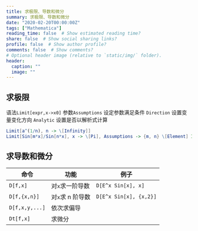 ```yaml
---
title: 求极限、导数和微分
summary: 求极限、导数和微分
date: "2020-02-20T00:00:00Z"
tags: ["Mathematica"]
reading_time: false  # Show estimated reading time?
share: false  # Show social sharing links?
profile: false  # Show author profile?
comments: false  # Show comments?
# Optional header image (relative to `static/img/` folder).
header:
  caption: ""
  image: ""
---
```


## 求极限

语法`Limit[expr,x->x0]` 
参数`Assumptions` 设定参数满足条件
       `Direction`    设置变量变化方向
        `Analytic`     设置是否以解析式计算

```mathematica
Limit[a^(1/n), n -> \[Infinity]]
Limit[Sin[m*x]/Sin[n*x], x -> \[Pi], Assumptions -> {m, n} \[Element] Integers]
```

## 求导数和微分

| 命令           | 功能             | 例子                   |
| -------------- | ---------------- | ---------------------- |
| `D[f,x]`       | 对`x`求一阶导数  | `D[E^x Sin[x], x]`     |
| `D[f,{x,n}]`   | 对`x`求 n 阶导数 | `D[E^x Sin[x], {x,2}]` |
| `D[f,x,y,...]` | 依次求偏导       |                        |
| `Dt[f,x]`      | 求微分           |                        |

